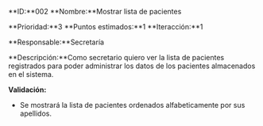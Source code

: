 **ID:**002  **Nombre:**Mostrar lista de pacientes

**Prioridad:**3 **Puntos estimados:**1 **Iteracción:**1

**Responsable:**Secretaría

**Descripción:**Como secretario quiero ver la lista de pacientes registrados para poder administrar los datos de los pacientes almacenados en el sistema.

**Validación:**
+  Se mostrará la lista de pacientes ordenados alfabeticamente por sus apellidos.

